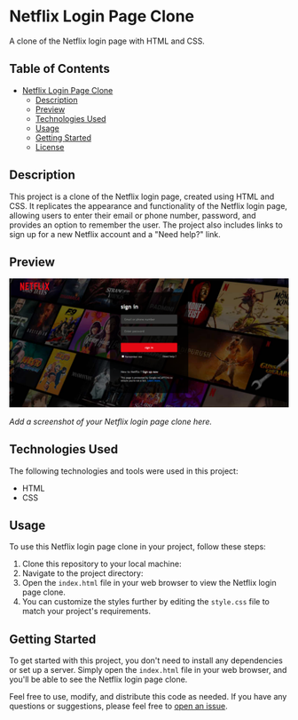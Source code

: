 # Netflix Login Page Clone

A clone of the Netflix login page with HTML and CSS.

## Table of Contents

- [Netflix Login Page Clone](#netflix-login-page-clone)
  - [Description](#description)
  - [Preview](#preview)
  - [Technologies Used](#technologies-used)
  - [Usage](#usage)
  - [Getting Started](#getting-started)
  - [License](#license)

## Description

This project is a clone of the Netflix login page, created using HTML and CSS. It replicates the appearance and functionality of the Netflix login page, allowing users to enter their email or phone number, password, and provides an option to remember the user. The project also includes links to sign up for a new Netflix account and a "Need help?" link.

## Preview

![Netflix Login Page Clone](Images/screenshot.png)

*Add a screenshot of your Netflix login page clone here.*

## Technologies Used

The following technologies and tools were used in this project:

- HTML
- CSS

## Usage

To use this Netflix login page clone in your project, follow these steps:

1. Clone this repository to your local machine:
2. Navigate to the project directory:
3. Open the `index.html` file in your web browser to view the Netflix login page clone.
4. You can customize the styles further by editing the `style.css` file to match your project's requirements.

## Getting Started

To get started with this project, you don't need to install any dependencies or set up a server. Simply open the `index.html` file in your web browser, and you'll be able to see the Netflix login page clone.



Feel free to use, modify, and distribute this code as needed. If you have any questions or suggestions, please feel free to [open an issue](https://github.com/yourusername/Netflix-Login-Clone/issues).


